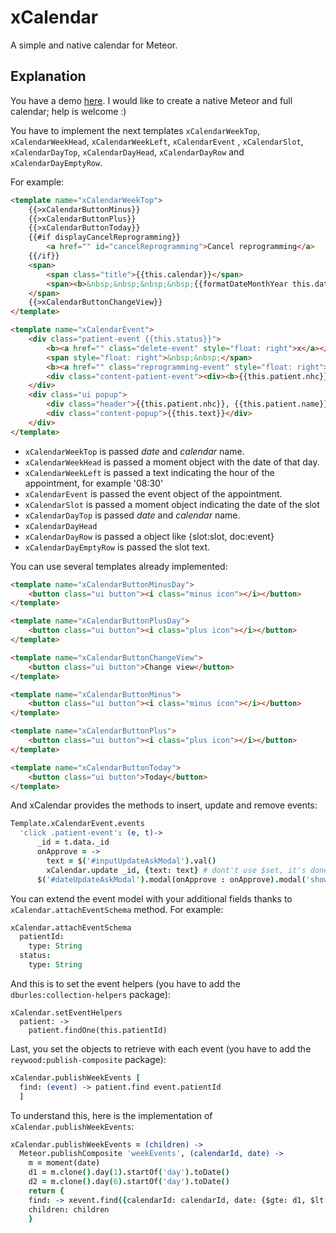 xCalendar
=========

A simple and native calendar for Meteor.

Explanation
-----------

You have a demo [here](http://xcalendar.meteor.com). I would like to create a native Meteor and full calendar; help is welcome :)

You have to implement the next templates ```xCalendarWeekTop```, ```xCalendarWeekHead```, ```xCalendarWeekLeft```, ```xCalendarEvent``` , ```xCalendarSlot```, ```xCalendarDayTop```, ```xCalendarDayHead```, ```xCalendarDayRow``` and ```xCalendarDayEmptyRow```.

For example:

```html
<template name="xCalendarWeekTop">
    {{>xCalendarButtonMinus}}
    {{>xCalendarButtonPlus}}
    {{>xCalendarButtonToday}}
    {{#if displayCancelReprogramming}}
        <a href="" id="cancelReprogramming">Cancel reprogramming</a>
    {{/if}}
    <span>
        <span class="title">{{this.calendar}}</span>
        <span><b>&nbsp;&nbsp;&nbsp;&nbsp;{{formatDateMonthYear this.date}}</b></span>
    </span>
    {{>xCalendarButtonChangeView}}
</template>

<template name="xCalendarEvent">
    <div class="patient-event {{this.status}}">
        <b><a href="" class="delete-event" style="float: right">x</a></b>
        <span style="float: right">&nbsp;&nbsp;</span>
        <b><a href="" class="reprogramming-event" style="float: right">R</a></b>
        <div class="content-patient-event"><div><b>{{this.patient.nhc}}</b></div>{{this.patient.name}} {{this.patient.surname}}, {{sub this.text 25}}</div>
    </div>
    <div class="ui popup">
        <div class="header">{{this.patient.nhc}}, {{this.patient.name}}, {{formatDateTime this.date}}</div>
        <div class="content-popup">{{this.text}}</div>
    </div>
</template>
```

* ```xCalendarWeekTop``` is passed *date* and *calendar* name.
* ```xCalendarWeekHead``` is passed a moment object with the date of that day.
* ```xCalendarWeekLeft``` is passed a text indicating the hour of the appointment, for example '08:30'
* ```xCalendarEvent``` is passed the event object of the appointment.
* ```xCalendarSlot``` is passed a moment object indicating the date of the slot
* ```xCalendarDayTop``` is passed *date* and *calendar* name.
* ```xCalendarDayHead```
* ```xCalendarDayRow``` is passed a object like {slot:slot, doc:event}
* ```xCalendarDayEmptyRow``` is passed the slot text.

You can use several templates already implemented:

```html
<template name="xCalendarButtonMinusDay">
    <button class="ui button"><i class="minus icon"></i></button>
</template>

<template name="xCalendarButtonPlusDay">
    <button class="ui button"><i class="plus icon"></i></button>
</template>

<template name="xCalendarButtonChangeView">
    <button class="ui button">Change view</button>
</template>

<template name="xCalendarButtonMinus">
    <button class="ui button"><i class="minus icon"></i></button>
</template>

<template name="xCalendarButtonPlus">
    <button class="ui button"><i class="plus icon"></i></button>
</template>

<template name="xCalendarButtonToday">
    <button class="ui button">Today</button>
</template>
```

And xCalendar provides the methods to insert, update and remove events:

```coffee
Template.xCalendarEvent.events
  'click .patient-event': (e, t)->
      _id = t.data._id
      onApprove = ->
        text = $('#inputUpdateAskModal').val()
        xCalendar.update _id, {text: text} # dont't use $set, it's done in the xCalendar side
      $('#dateUpdateAskModal').modal(onApprove : onApprove).modal('show')
```

You can extend the event model with your additional fields thanks to ```xCalendar.attachEventSchema``` method. For example:

```coffee
xCalendar.attachEventSchema
  patientId:
    type: String
  status:
    type: String
```

And this is to set the event helpers (you have to add the ```dburles:collection-helpers``` package):
```
xCalendar.setEventHelpers
  patient: ->
    patient.findOne(this.patientId)
```

Last, you set the objects to retrieve with each event (you have to add the ```reywood:publish-composite``` package):

```coffee
xCalendar.publishWeekEvents [
  find: (event) -> patient.find event.patientId
  ]
```

To understand this, here is the implementation of ```xCalendar.publishWeekEvents```:

```coffee
xCalendar.publishWeekEvents = (children) ->
  Meteor.publishComposite 'weekEvents', (calendarId, date) ->
    m = moment(date)
    d1 = m.clone().day(1).startOf('day').toDate()
    d2 = m.clone().day(6).startOf('day').toDate()
    return {
    find: -> xevent.find({calendarId: calendarId, date: {$gte: d1, $lt: d2}})
    children: children
    }
```